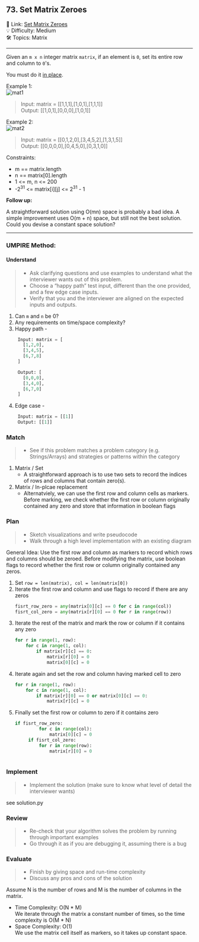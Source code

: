 ## 73. Set Matrix Zeroes
🔗 Link: [Set Matrix Zeroes](https://leetcode.com/problems/set-matrix-zeroes/description/)<br>
💡 Difficulty: Medium<br>
🛠️ Topics: Matrix<br>

<hr>

Given an `m x n` integer matrix `matrix`, if an element is `0`, set its entire row and column to `0`'s.

You must do it [in place](https://en.wikipedia.org/wiki/In-place_algorithm).<br>

 

Example 1:<br>
![mat1](https://github.com/user-attachments/assets/62fbdf79-3b02-4cfb-bcf3-a6bc476de1b1)

>Input: matrix = [[1,1,1],[1,0,1],[1,1,1]]<br>
Output: [[1,0,1],[0,0,0],[1,0,1]]<br>


Example 2:<br>
![mat2](https://github.com/user-attachments/assets/3a41b640-ef42-4452-8d7d-59314dd75f7a)

>Input: matrix = [[0,1,2,0],[3,4,5,2],[1,3,1,5]]<br>
Output: [[0,0,0,0],[0,4,5,0],[0,3,1,0]]<br>


Constraints:<br>

- m == matrix.length
- n == matrix[0].length
- 1 <= m, n <= 200
- -2<sup>31</sup> <= matrix[i][j] <= 2<sup>31</sup> - 1

**Follow up:**

A straightforward solution using O(mn) space is probably a bad idea.
A simple improvement uses O(m + n) space, but still not the best solution.
Could you devise a constant space solution?

<hr>

### UMPIRE Method:
#### Understand

> - Ask clarifying questions and use examples to understand what the interviewer wants out of this problem.
> - Choose a “happy path” test input, different than the one provided, and a few edge case inputs. 
> - Verify that you and the interviewer are aligned on the expected inputs and outputs.
1. Can `m` and `n` be 0?<br>
2. Any requirements on time/space complexity?<br>
3. Happy path -
   ```python
    Input: matrix = [
      [1,2,0],
      [3,4,5],
      [6,7,8]
    ]

    Output: [
      [0,0,0],
      [3,4,0],
      [6,7,0]
    ]

   ```
4. Edge case -
   ```python
    Input: matrix = [[1]]
    Output: [[1]]
   ```

### Match
> - See if this problem matches a problem category (e.g. Strings/Arrays) and strategies or patterns within the category
1. Matrix / Set
   - A straightforward approach is to use two sets to record the indices of rows and columns that contain zero(s).
2. Matrix / In-plcae replacement
   - Alternatviely, we can use the first row and column cells as markers. Before marking, we check whether the first row or column originally contained any zero and store that information in boolean flags
    
### Plan
> - Sketch visualizations and write pseudocode
> - Walk through a high level implementation with an existing diagram

General Idea: Use the first row and column as markers to record which rows and columns should be zeroed. Before modifying the matrix, use boolean flags to record whether the first row or column originally contained any zeros.<br>

1) Set `row = len(matrix), col = len(matrix[0])`
2) Iterate the first row and column and use flags to record if there are any zeros
   ```python
   fisrt_row_zero = any(matrix[0][c] == 0 for c in range(col))
   fisrt_col_zero = any(matrix[r][0] == 0 for r in range(row))
3) Iterate the rest of the matrix and mark the row or column if it contains any zero
   ```python
   for r in range(1, row):
       for c in range(1, col):
           if matrix[r][c] == 0:
               matrix[r][0] = 0
               matrix[0][c] = 0
4) Iterate again and set the row and column having marked cell to zero
   ```python
   for r in range(1, row):
       for c in range(1, col):
           if matrix[r][0] == 0 or matrix[0][c] == 0:
               matrix[r][c] = 0
5) Finally set the first row or column to zero if it contains zero
   ```python
   if fisrt_row_zero:
            for c in range(col):
                matrix[0][c] = 0
        if fisrt_col_zero:
            for r in range(row):
                matrix[r][0] = 0
    
### Implement
> - Implement the solution (make sure to know what level of detail the interviewer wants)

see solution.py

### Review
> - Re-check that your algorithm solves the problem by running through important examples
> - Go through it as if you are debugging it, assuming there is a bug
### Evaluate
> - Finish by giving space and run-time complexity
> - Discuss any pros and cons of the solution

Assume N is the number of rows and M is the number of columns in the matrix.

- Time Complexity: O(N * M)<br>
  We iterate through the matrix a constant number of times, so the time complexity is O(M * N)<br>
- Space Complexity: O(1)<br>
  We use the matrix cell itself as markers, so it takes up constant space.<br>
